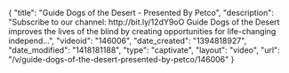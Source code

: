 {
    "title": "Guide Dogs of the Desert - Presented By Petco",
    "description": "Subscribe to our channel: http:\/\/bit.ly\/12dY9oO Guide Dogs of the Desert improves the lives of the blind by creating opportunities for life-changing independ...",
    "videoid": "146006",
    "date_created": "1394818927",
    "date_modified": "1418181188",
    "type": "captivate",
    "layout": "video",
    "url": "\/v\/guide-dogs-of-the-desert-presented-by-petco\/146006"
}